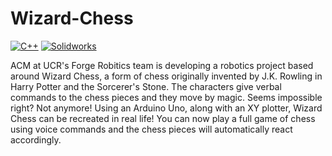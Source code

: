 # Wizard-Chess

[![C++](https://img.shields.io/badge/C++-%2300599C.svg?logo=c%2B%2B&logoColor=white)](#)
[![Solidworks](https://img.shields.io/badge/solidworks-005386?style=for-the-badge&logo=dassaultsystemes&logoColor=white)](#)


ACM at UCR's Forge Robitics team is developing a robotics project based around Wizard Chess, a form of chess originally invented by J.K. Rowling in Harry Potter and the Sorcerer's Stone. The characters give verbal commands to the chess pieces and they move by magic. Seems impossible right? Not anymore! Using an Arduino Uno, along with an XY plotter, Wizard Chess can be recreated in real life! You can now play a full game of chess using voice commands and the chess pieces will automatically react accordingly.

#
